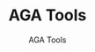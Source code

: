 ---
layout: resources-landing
title: "AGA Tools"
subtitle: "AGA Tools"
filters: federal-financial-assistance uniform-guidance training
external_link: https://www.agacgfm.org/tools
---
